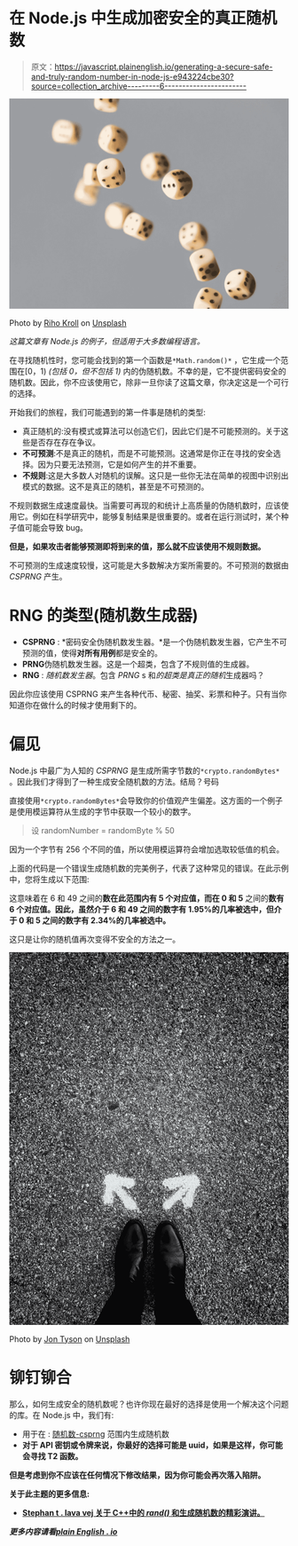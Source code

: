 # 在 Node.js 中生成加密安全的真正随机数

> 原文：<https://javascript.plainenglish.io/generating-a-secure-safe-and-truly-random-number-in-node-js-e943224cbe30?source=collection_archive---------6----------------------->

![](img/9a98b54ddf9d736ddf46b92c021e5acf.png)

Photo by [Riho Kroll](https://unsplash.com/@rihok?utm_source=medium&utm_medium=referral) on [Unsplash](https://unsplash.com?utm_source=medium&utm_medium=referral)

*这篇文章有 Node.js 的例子，但适用于大多数编程语言。*

在寻找随机性时，您可能会找到的第一个函数是`*Math.random()*` ，它生成一个范围在[0，1) *(包括 0，但不包括 1)* 内的伪随机数。不幸的是，它不提供密码安全的随机数。因此，你不应该使用它，除非一旦你读了这篇文章，你决定这是一个可行的选择。

开始我们的旅程，我们可能遇到的第一件事是随机的类型:

*   真正随机的:没有模式或算法可以创造它们，因此它们是不可能预测的。关于这些是否存在存在争议。
*   **不可预测**:不是真正的随机，而是不可能预测。这通常是你正在寻找的安全选择。因为只要无法预测，它是如何产生的并不重要。
*   **不规则**:这是大多数人对随机的误解。这只是一些你无法在简单的视图中识别出模式的数据。这不是真正的随机，甚至是不可预测的。

不规则数据生成速度最快。当需要可再现的和统计上高质量的伪随机数时，应该使用它。例如在科学研究中，能够复制结果是很重要的。或者在运行测试时，某个种子值可能会导致 bug。

**但是，如果攻击者能够预测即将到来的值，那么就不应该使用不规则数据。**

不可预测的生成速度较慢，这可能是大多数解决方案所需要的。不可预测的数据由 *CSPRNG* 产生。

# RNG 的类型(随机数生成器)

*   **CSPRNG** : *密码安全伪随机数发生器。*是一个伪随机数发生器，它产生不可预测的值，使得**对所有用例**都是安全的。
*   **PRNG**伪随机数发生器。这是一个超类，包含了不规则值的生成器。
*   **RNG** : *随机数发生器*。包含 *PRNG* s 和*的超类是真正的随机*生成器吗？

因此你应该使用 CSPRNG 来产生各种代币、秘密、抽奖、彩票和种子。只有当你知道你在做什么的时候才使用剩下的。

# 偏见

Node.js 中最广为人知的 *CSPRNG* 是生成所需字节数的`*crypto.randomBytes*` 。因此我们才得到了一种生成安全随机数的方法。结局？号码

直接使用`*crypto.randomBytes*`会导致你的价值观产生偏差。这方面的一个例子是使用模运算符从生成的字节中获取一个较小的数字。

> 设 randomNumber = randomByte % 50

因为一个字节有 256 个不同的值，所以使用模运算符会增加选取较低值的机会。

上面的代码是一个错误生成随机数的完美例子，代表了这种常见的错误。在此示例中，您将生成以下范围:

这意味着在 6 和 49 之间的**数在此范围内有 **5 个对应值**，而在 0 和 5** 之间的**数有 **6 个对应值**。因此，虽然介于 6 和 49 之间的数字有 1.95%的几率被选中，但介于 0 和 5 之间的数字有 2.34%的几率被选中。**

这只是让你的随机值再次变得不安全的方法之一。

![](img/4c02da5b970a2dd5798ff791d997146b.png)

Photo by [Jon Tyson](https://unsplash.com/@jontyson?utm_source=medium&utm_medium=referral) on [Unsplash](https://unsplash.com?utm_source=medium&utm_medium=referral)

# 铆钉铆合

那么，如何生成安全的随机数呢？也许你现在最好的选择是使用一个解决这个问题的库。在 Node.js 中，我们有:

*   用于在 : [随机数-csprng](https://www.npmjs.com/package/random-number-csprng) 范围内生成随机数
*   **对于 API 密钥或令牌来说，你最好的选择可能是 uuid，如果是这样，你可能会寻找 T2 函数。**

**但是考虑到你不应该在任何情况下修改结果，因为你可能会再次落入陷阱。**

**关于此主题的更多信息:**

*   **[Stephan t . lava vej 关于 C++中的 *rand()* 和生成随机数的精彩演讲。](https://www.youtube.com/watch?v=LDPMpc-ENqY)**

***更多内容请看*[***plain English . io***](http://plainenglish.io/)**